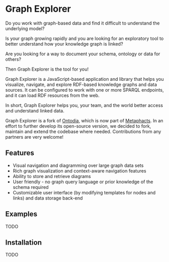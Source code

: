 # Graph Explorer

Do you work with graph-based data and find it difficult to understand the underlying model?

Is your graph growing rapidly and you are looking for an exploratory tool to better understand how your knowledge graph is linked?

Are you looking for a way to document your schema, ontology or data for others?

Then Graph Explorer is the tool for you!

Graph Explorer is a JavaScript-based application and library that helps you visualize, navigate, and explore RDF-based knowledge graphs and data sources. It can be configured to work with one or more SPARQL endpoints, and it can load RDF resources from the web.

In short, Graph Explorer helps you, your team, and the world better access and understand linked data.

Graph Explorer is a fork of [Ontodia](https://github.com/metaphacts/ontodia), which is now part of [Metaphacts](https://metaphacts.com/). In an effort to further develop its open-source version, we decided to fork, maintain and extend the codebase where needed. Contributions from any partners are very welcome!

## Features

- Visual navigation and diagramming over large graph data sets
- Rich graph visualization and context-aware navigation features 
- Ability to store and retrieve diagrams
- User friendly - no graph query language or prior knowledge of the schema required
- Customizable user interface (by modifying templates for nodes and links) and data storage back-end

## Examples

TODO

## Installation

TODO




